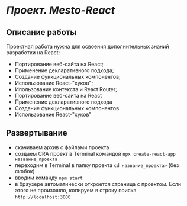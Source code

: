 # *Проект. Mesto-React*

## Описание работы
Проектная работа нужна для освоения дополнительных знаний разработки на React:
* Портирование веб-сайта на React;
* Применение декларативного подхода;
* Создание функциональных компонентов;
* Использование React-"хуков"; 
* Ипользование контекста и React Router;
* Портирование веб-сайта на React
* Применение декларативного подхода
* Создание функциональных компонентов
* Использование React-"хуков"

## Развертывание
* скачиваем архив с файлами проекта
* создаем CRA проект в Terminal командой `npx create-react-app название_проекта`
* переходим в Terminal в папку проекта `cd название_проекта>` (без скобок)
* вводим команду `npm start`
* в браузере автоматически откроется страница с проектом. Если этого не произошло, копируем в строку поиска `http://localhost:3000`
